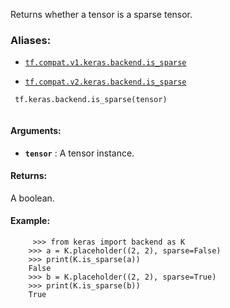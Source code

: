 Returns whether a tensor is a sparse tensor.



### Aliases:

- [ `tf.compat.v1.keras.backend.is_sparse` ](/api_docs/python/tf/keras/backend/is_sparse)

- [ `tf.compat.v2.keras.backend.is_sparse` ](/api_docs/python/tf/keras/backend/is_sparse)



```
 tf.keras.backend.is_sparse(tensor)
 
```



#### Arguments:

- **`tensor`** : A tensor instance.



#### Returns:
A boolean.



#### Example:


```
     >>> from keras import backend as K
    >>> a = K.placeholder((2, 2), sparse=False)
    >>> print(K.is_sparse(a))
    False
    >>> b = K.placeholder((2, 2), sparse=True)
    >>> print(K.is_sparse(b))
    True
 
```

